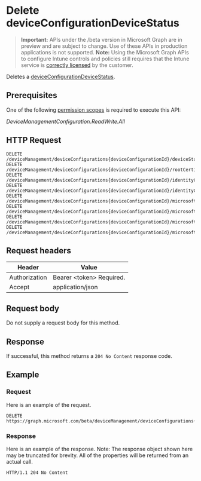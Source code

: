 ﻿# Delete deviceConfigurationDeviceStatus

> **Important:** APIs under the /beta version in Microsoft Graph are in preview and are subject to change. Use of these APIs in production applications is not supported.
> **Note:** Using the Microsoft Graph APIs to configure Intune controls and policies still requires that the Intune service is [correctly licensed](https://go.microsoft.com/fwlink/?linkid=839381) by the customer.

Deletes a [deviceConfigurationDeviceStatus](../resources/intune_deviceconfig_deviceconfigurationdevicestatus.md).
## Prerequisites
One of the following [permission scopes](https://developer.microsoft.com/en-us/graph/docs/authorization/permission_scopes) is required to execute this API:

*DeviceManagementConfiguration.ReadWrite.All*
## HTTP Request
<!-- {
  "blockType": "ignored"
}
-->
```http
DELETE /deviceManagement/deviceConfigurations{deviceConfigurationId}/deviceStatuses{deviceConfigurationDeviceStatusId}
DELETE /deviceManagement/deviceConfigurations{deviceConfigurationId}/rootCertificate/deviceStatuses{deviceConfigurationDeviceStatusId}
DELETE /deviceManagement/deviceConfigurations{deviceConfigurationId}/identityCertificate/deviceStatuses{deviceConfigurationDeviceStatusId}
DELETE /deviceManagement/deviceConfigurations{deviceConfigurationId}/identityCertificate/rootCertificate/deviceStatuses{deviceConfigurationDeviceStatusId}
DELETE /deviceManagement/deviceConfigurations{deviceConfigurationId}/microsoft.graph.iosScepCertificateProfile/rootCertificate/deviceStatuses{deviceConfigurationDeviceStatusId}
DELETE /deviceManagement/deviceConfigurations{deviceConfigurationId}/microsoft.graph.macOSScepCertificateProfile/rootCertificate/deviceStatuses{deviceConfigurationDeviceStatusId}
DELETE /deviceManagement/deviceConfigurations{deviceConfigurationId}/microsoft.graph.windows81SCEPCertificateProfile/rootCertificate/deviceStatuses{deviceConfigurationDeviceStatusId}
DELETE /deviceManagement/deviceConfigurations{deviceConfigurationId}/microsoft.graph.windowsPhone81VpnConfiguration/identityCertificate/deviceStatuses{deviceConfigurationDeviceStatusId}
```

## Request headers
|Header|Value|
|---|---|
|Authorization|Bearer &lt;token&gt; Required.|
|Accept|application/json|

## Request body
Do not supply a request body for this method.

## Response
If successful, this method returns a `204 No Content` response code.

## Example
### Request
Here is an example of the request.
```http
DELETE https://graph.microsoft.com/beta/deviceManagement/deviceConfigurations{deviceConfigurationId}/deviceStatuses{deviceConfigurationDeviceStatusId}
```

### Response
Here is an example of the response. Note: The response object shown here may be truncated for brevity. All of the properties will be returned from an actual call.
```http
HTTP/1.1 204 No Content
```



